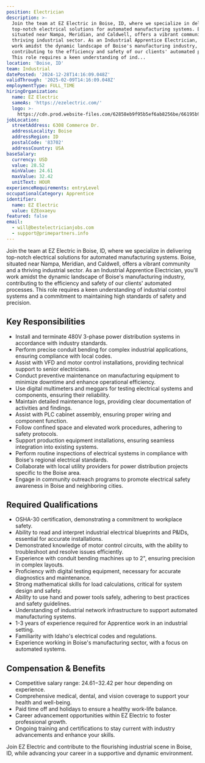 ```yaml
---
position: Electrician
description: >-
  Join the team at EZ Electric in Boise, ID, where we specialize in delivering
  top-notch electrical solutions for automated manufacturing systems. Boise,
  situated near Nampa, Meridian, and Caldwell, offers a vibrant community and a
  thriving industrial sector. As an Industrial Apprentice Electrician, you'll
  work amidst the dynamic landscape of Boise's manufacturing industry,
  contributing to the efficiency and safety of our clients' automated processes.
  This role requires a keen understanding of ind...
location: 'Boise, ID'
team: Industrial
datePosted: '2024-12-28T14:16:09.048Z'
validThrough: '2025-02-09T14:16:09.048Z'
employmentType: FULL_TIME
hiringOrganization:
  name: EZ Electric
  sameAs: 'https://ezelectric.com/'
  logo: >-
    https://cdn.prod.website-files.com/62858eb9f95b5ef6ab8256be/66195b93d011344d05b98867_ez-electric-logo.svg
jobLocation:
  streetAddress: 6308 Commerce Dr.
  addressLocality: Boise
  addressRegion: ID
  postalCode: '83702'
  addressCountry: USA
baseSalary:
  currency: USD
  value: 28.52
  minValue: 24.61
  maxValue: 32.42
  unitText: HOUR
experienceRequirements: entryLevel
occupationalCategory: Apprentice
identifier:
  name: EZ Electric
  value: EZEoxaeyu
featured: false
email:
  - will@bestelectricianjobs.com
  - support@primepartners.info
---
```




Join the team at EZ Electric in Boise, ID, where we specialize in delivering top-notch electrical solutions for automated manufacturing systems. Boise, situated near Nampa, Meridian, and Caldwell, offers a vibrant community and a thriving industrial sector. As an Industrial Apprentice Electrician, you'll work amidst the dynamic landscape of Boise's manufacturing industry, contributing to the efficiency and safety of our clients' automated processes. This role requires a keen understanding of industrial control systems and a commitment to maintaining high standards of safety and precision.

## Key Responsibilities

- Install and terminate 480V 3-phase power distribution systems in accordance with industry standards.
- Perform precise conduit bending for complex industrial applications, ensuring compliance with local codes.
- Assist with VFD and motor control installations, providing technical support to senior electricians.
- Conduct preventive maintenance on manufacturing equipment to minimize downtime and enhance operational efficiency.
- Use digital multimeters and meggars for testing electrical systems and components, ensuring their reliability.
- Maintain detailed maintenance logs, providing clear documentation of activities and findings.
- Assist with PLC cabinet assembly, ensuring proper wiring and component function.
- Follow confined space and elevated work procedures, adhering to safety protocols.
- Support production equipment installations, ensuring seamless integration into existing systems.
- Perform routine inspections of electrical systems in compliance with Boise's regional electrical standards.
- Collaborate with local utility providers for power distribution projects specific to the Boise area.
- Engage in community outreach programs to promote electrical safety awareness in Boise and neighboring cities.

## Required Qualifications

- OSHA-30 certification, demonstrating a commitment to workplace safety.
- Ability to read and interpret industrial electrical blueprints and P&IDs, essential for accurate installations.
- Demonstrated knowledge of motor control circuits, with the ability to troubleshoot and resolve issues efficiently.
- Experience with conduit bending machines up to 2", ensuring precision in complex layouts.
- Proficiency with digital testing equipment, necessary for accurate diagnostics and maintenance.
- Strong mathematical skills for load calculations, critical for system design and safety.
- Ability to use hand and power tools safely, adhering to best practices and safety guidelines.
- Understanding of industrial network infrastructure to support automated manufacturing systems.
- 1-3 years of experience required for Apprentice work in an industrial setting.
- Familiarity with Idaho's electrical codes and regulations.
- Experience working in Boise's manufacturing sector, with a focus on automated systems.

## Compensation & Benefits

- Competitive salary range: $24.61-$32.42 per hour depending on experience.
- Comprehensive medical, dental, and vision coverage to support your health and well-being.
- Paid time off and holidays to ensure a healthy work-life balance.
- Career advancement opportunities within EZ Electric to foster professional growth.
- Ongoing training and certifications to stay current with industry advancements and enhance your skills.

Join EZ Electric and contribute to the flourishing industrial scene in Boise, ID, while advancing your career in a supportive and dynamic environment.
